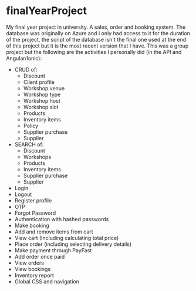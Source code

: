 # finalYearProject
My final year project in university. A sales, order and booking system. The database was originally on Azure and I only had access to it for the duration of the project, the script of the database isn't the final one used at the end of this project but it is the most recent version that I have.
This was a group project but the following are the activities I personally did (in the API and Angular/Ionic): 
- CRUD of: 
  - Discount
  - Client profile
  - Workshop venue
  - Workshop type
  - Workshop host
  - Workshop slot
  - Products
  - Inventory items
  - Policy
  - Supplier purchase
  - Supplier
- SEARCH of:
  - Discount
  - Workshops
  - Products
  - Inventory items
  - Supplier purchase
  - Supplier
- Login
- Logout
- Register profile
- OTP
- Forgot Password
- Authentication with hashed passwords
- Make booking
- Add and remove items from cart
- View cart (Including calculating total price)
- Place order (including selecting delivery details)
- Make payment through PayFast
- Add order once paid
- View orders
- View bookings
- Inventory report
- Global CSS and navigation
 
